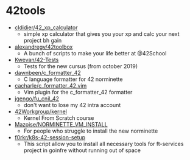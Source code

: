 # 42tools

- [cldidier/42_xp_calculator](https://github.com/cldidier/42_xp_calculator)
  - simple xp calculator that gives you your xp and calc your next project bh gain
- [alexandregv/42toolbox](https://github.com/alexandregv/42toolbox)
  - A bunch of scripts to make your life better at @42School
- [Kwevan/42-Tests](https://github.com/Kwevan/42-Tests)
  - Tests for the new cursus (from october 2019)
- [dawnbeen/c_formatter_42](https://github.com/dawnbeen/c_formatter_42)
  - C language formatter for 42 norminette
- [cacharle/c_formatter_42.vim](https://github.com/cacharle/c_formatter_42.vim)
  - Vim plugin for the c_formatter_42 formatter
- [jgengo/fu_cnil_42](https://github.com/jgengo/fu_cnil_42)
  - don't want to lose my 42 intra account
- [42Workgroup/kernel](https://github.com/42Workgroup/kernel)
  - Kernel From Scratch course
- [Mazoise/NORMINETTE_VM_INSTALL](https://github.com/Mazoise/NORMINETTE_VM_INSTALL)
  - For people who struggle to install the new norminette
- [f0rkr/k8s-42-session-setup](https://github.com/f0rkr/k8s-42-session-setup)
  - This script allow you to install all necessary tools for ft-services project in goinfre without running out of space
